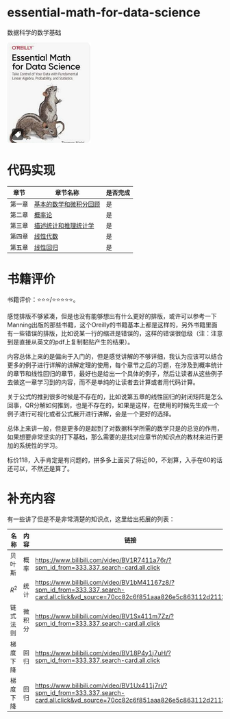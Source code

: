 # essential-math-for-data-science
数据科学的数学基础

![image-20240625111355393](./README/image-20240625111355393.png)

# 代码实现

| 章节   | 章节名称                                                     | 是否完成 |
| ------ | ------------------------------------------------------------ | -------- |
| 第一章 | [基本的数学和微积分回顾](https://github.com/YeJiu97/essential-math-for-data-science/tree/main/src/chapter01) | 是       |
| 第二章 | [概率论](https://github.com/YeJiu97/essential-math-for-data-science/tree/main/src/chapter02) | 是       |
| 第三章 | [描述统计和推理统计学](https://github.com/YeJiu97/essential-math-for-data-science/tree/main/src/chapter03) | 是       |
| 第四章 | [线性代数](https://github.com/YeJiu97/essential-math-for-data-science/tree/main/src/chapter04) | 是       |
| 第五章 | [线性回归](https://github.com/YeJiu97/essential-math-for-data-science/tree/main/src/chapter05) | 是       |

# 书籍评价

书籍评价：⭐⭐⭐/⭐⭐⭐⭐⭐。

感觉排版不够紧凑，但是也没有能够想出有什么更好的排版，或许可以参考一下Manning出版的那些书籍，这个Oreilly的书籍基本上都是这样的，另外书籍里面有一些错误的排版，比如说某一行的缩进是错误的，这样的错误很低级（注：注意到是直接从英文的pdf上复制黏贴产生的结果）。

内容总体上来的是偏向于入门的，但是感觉讲解的不够详细，我认为应该可以结合更多的例子进行详解的讲解定理的使用，每个章节之后的习题，在涉及到概率统计的章节和线性回归的章节，最好也是给出一个具体的例子，然后让读者从这些例子去做这一章学习到的内容，而不是单纯的让读者去计算或者用代码计算。

关于公式的推到很多时候是不存在的，比如说第五章的线性回归的封闭矩阵是怎么回事，QR分解如何推到，也是不存在的，如果是这样，在使用的时候先生成一个例子进行可视化或者公式展开进行讲解，会是一个更好的选择。

总体上来讲一般，但是更多的是起到了对数据科学所需的数学只是的总览的作用，如果想要非常坚实的打下基础，那么需要的是找对应章节的知识点的教材来进行更加的系统性的学习。

标价118，入手肯定是有问题的，拼多多上面买了将近80，不划算，入手在60的话还可以，不然还是算了。

# 补充内容

有一些讲了但是不是非常清楚的知识点，这里给出拓展的列表：

| 名称     | 内容   | 链接                                                         |
| -------- | ------ | ------------------------------------------------------------ |
| 贝叶斯   | 概率   | https://www.bilibili.com/video/BV1R7411a76r/?spm_id_from=333.337.search-card.all.click |
| $R^2$    | 统计   | https://www.bilibili.com/video/BV1bM41167z8/?spm_id_from=333.337.search-card.all.click&vd_source=70cc82c6f851aaa826e5c863112d2113 |
| 链式法则 | 微积分 | https://www.bilibili.com/video/BV1Sx411m7Zz/?spm_id_from=333.337.search-card.all.click |
| 梯度下降 | 回归   | https://www.bilibili.com/video/BV18P4y1j7uH/?spm_id_from=333.337.search-card.all.click |
| 梯度下降 | 回归   | https://www.bilibili.com/video/BV1Ux411j7ri/?spm_id_from=333.337.search-card.all.click&vd_source=70cc82c6f851aaa826e5c863112d2113 |

